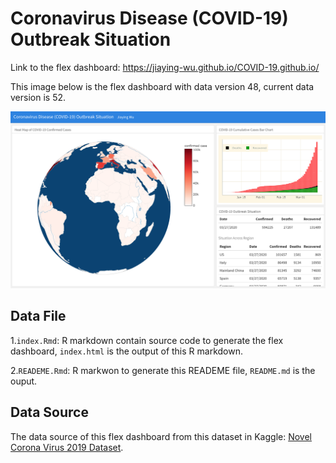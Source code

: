 
Coronavirus Disease (COVID-19) Outbreak Situation
=================================================

Link to the flex dashboard: <https://jiaying-wu.github.io/COVID-19.github.io/>

This image below is the flex dashboard with data version 48, current data version is 52.

![](image/COVID19_flexdashboard_initial_version.png)

Data File
---------

1.`index.Rmd`: R markdown contain source code to generate the flex dashboard, `index.html` is the output of this R markdown.

2.`READEME.Rmd`: R markwon to generate this READEME file, `README.md` is the ouput.

Data Source
-----------

The data source of this flex dashboard from this dataset in Kaggle: [Novel Corona Virus 2019 Dataset](https://www.kaggle.com/sudalairajkumar/novel-corona-virus-2019-dataset).
